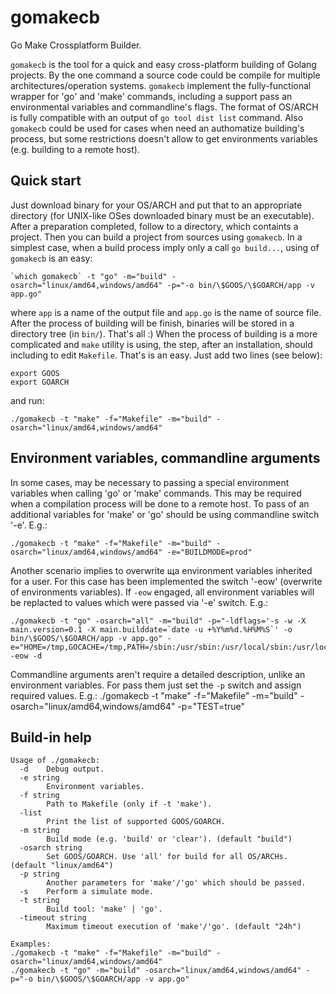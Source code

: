 # gomakecb

Go Make Crossplatform Builder.

`gomakecb` is the tool for a quick and easy cross-platform building of Golang projects. By the one command a source code could be compile for multiple architectures/operation systems. `gomakecb` implement the fully-functional wrapper for 'go' and 'make' commands, including a support pass an environmental variables and commandline's flags. The format of OS/ARCH is fully compatible with an output of `go tool dist list` command.
Also `gomakecb` could be used for cases when need an authomatize building's process, but some restrictions doesn't allow to get environments variables (e.g. building to a remote host).

## Quick start

Just download binary for your OS/ARCH and put that to an appropriate directory (for UNIX-like OSes downloaded binary must be an executable). After a preparation completed, follow to a directory, which containts a project. Then you can build a project from sources using `gomakecb`.
In a simplest case, when a build process imply only a call `go build...`,  using of `gomakecb` is an easy:
```
`which gomakecb` -t "go" -m="build" -osarch="linux/amd64,windows/amd64" -p="-o bin/\$GOOS/\$GOARCH/app -v app.go"
```
where `app` is a name of the output file and `app.go` is the name of source file. After the process of building will be finish, binaries will be stored in a directory tree (in `bin/`).  That's all :)
When the process of building is a more complicated and `make` utility is using, the step, after an installation, should including to edit `Makefile`. That's is an easy. Just add two lines (see below):
```
export GOOS
export GOARCH
```
and run:
```
./gomakecb -t "make" -f="Makefile" -m="build" -osarch="linux/amd64,windows/amd64"
```

## Environment variables, commandline arguments

In some cases, may be necessary to passing a special environment variables when calling 'go' or 'make' commands. This may be required when a compilation process will be done to a remote host. To pass of an additional variables for 'make' or 'go' should be using commandline switch '-e'. E.g.:
```
./gomakecb -t "make" -f="Makefile" -m="build" -osarch="linux/amd64,windows/amd64" -e="BUILDMODE=prod"
```
Another scenario implies to overwrite ща environment variables inherited for a user. For this case has been implemented the switch '-eow' (overwrite of environments variables). If `-eow` engaged, all environment variables will be replacted to values which were passed via '-e' switch. E.g.:
```
./gomakecb -t "go" -osarch="all" -m="build" -p="-ldflags='-s -w -X main.version=0.1 -X main.builddate=`date -u +%Y%m%d.%H%M%S`' -o bin/\$GOOS/\$GOARCH/app -v app.go" -e="HOME=/tmp,GOCACHE=/tmp,PATH=/sbin:/usr/sbin:/usr/local/sbin:/usr/local/bin:/usr/bin:/bin:/usr/local/go/bin" -eow -d
```
Сommandline arguments aren't require a detailed description, unlike an environment variables. For pass them just set  the `-p` switch and assign required values. E.g.:
./gomakecb -t "make" -f="Makefile" -m="build" -osarch="linux/amd64,windows/amd64" -p="TEST=true"

## Build-in help

```
Usage of ./gomakecb:
  -d    Debug output.
  -e string
        Environment variables.
  -f string
        Path to Makefile (only if -t 'make').
  -list
        Print the list of supported GOOS/GOARCH.
  -m string
        Build mode (e.g. 'build' or 'clear'). (default "build")
  -osarch string
        Set GOOS/GOARCH. Use 'all' for build for all OS/ARCHs. (default "linux/amd64")
  -p string
        Another parameters for 'make'/'go' which should be passed.
  -s    Perform a simulate mode.
  -t string
        Build tool: 'make' | 'go'.
  -timeout string
        Maximum timeout execution of 'make'/'go'. (default "24h")

Examples:
./gomakecb -t "make" -f="Makefile" -m="build" -osarch="linux/amd64,windows/amd64"
./gomakecb -t "go" -m="build" -osarch="linux/amd64,windows/amd64" -p="-o bin/\$GOOS/\$GOARCH/app -v app.go"
```


